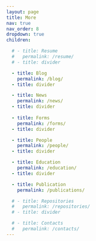 ```yaml
---
layout: page
title: More
nav: true
nav_order: 8
dropdown: true
children:

  # - title: Resume
  #   permalink: /resume/
  # - title: divider

  - title: Blog
    permalink: /blog/
  - title: divider

  - title: News
    permalink: /news/
  - title: divider
  
  - title: Forms
    permalink: /forms/
  - title: divider

  - title: People
    permalink: /people/
  - title: divider

  - title: Education
    permalink: /education/
  - title: divider

  - title: Publication
    permalink: /publications/

  # - title: Repositories
  #   permalink: /repositories/
  # - title: divider

  # - title: Contacts
  #   permalink: /contacts/
---
```

